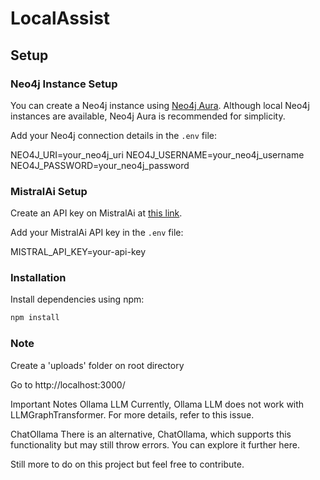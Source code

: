 # LocalAssist

## Setup

### Neo4j Instance Setup

You can create a Neo4j instance using [Neo4j Aura](https://aura.neo4j.io/). Although local Neo4j instances are available, Neo4j Aura is recommended for simplicity.

Add your Neo4j connection details in the `.env` file:

NEO4J_URI=your_neo4j_uri
NEO4J_USERNAME=your_neo4j_username
NEO4J_PASSWORD=your_neo4j_password


### MistralAi Setup

Create an API key on MistralAi at [this link](https://mistral.ai/).

Add your MistralAi API key in the `.env` file:

MISTRAL_API_KEY=your-api-key


### Installation

Install dependencies using npm:
```bash
npm install
```

### Note
Create a 'uploads' folder on root directory

Go to http://localhost:3000/

Important Notes
Ollama LLM
Currently, Ollama LLM does not work with LLMGraphTransformer. For more details, refer to this issue.

ChatOllama
There is an alternative, ChatOllama, which supports this functionality but may still throw errors. You can explore it further here.

Still more to do on this project but feel free to contribute.